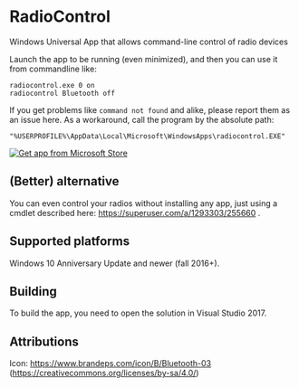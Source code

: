 # RadioControl
Windows Universal App that allows command-line control of radio devices

Launch the app to be running (even minimized), and then you can use it from commandline like:

    radiocontrol.exe 0 on
    radiocontrol Bluetooth off
    
If you get problems like `command not found` and alike, please report them as an issue here. As a workaround, call the program by the absolute path:

    "%USERPROFILE%\AppData\Local\Microsoft\WindowsApps\radiocontrol.EXE"
    
[![Get app from Microsoft Store](https://assets.windowsphone.com/13484911-a6ab-4170-8b7e-795c1e8b4165/English_get_L_InvariantCulture_Default.png)](https://www.microsoft.com/store/apps/9PJBRHTBVNMR?ocid=badge)

## (Better) alternative

You can even control your radios without installing any app, just using a cmdlet described here: https://superuser.com/a/1293303/255660 .

## Supported platforms

Windows 10 Anniversary Update and newer (fall 2016+).

## Building

To build the app, you need to open the solution in Visual Studio 2017.

## Attributions

Icon: https://www.brandeps.com/icon/B/Bluetooth-03 (https://creativecommons.org/licenses/by-sa/4.0/)
